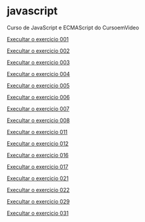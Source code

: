 # javascript
Curso de JavaScript e ECMAScript do CursoemVideo

<a href="https://leopinheirosilva.github.io/javascript/exercicios/ex001/" target="_blank" rel ="external">Execultar o exercicio 001</a>

<a href="https://leopinheirosilva.github.io/javascript/exercicios/ex002/" target="_blank" rel ="external">Execultar o exercicio 002</a>

<a href="https://leopinheirosilva.github.io/javascript/exercicios/ex003/" target="_blank" rel ="external">Execultar o exercicio 003</a>

<a href="https://leopinheirosilva.github.io/javascript/exercicios/ex004/" target="_blank" rel ="external">Execultar o exercicio 004</a>

<a href="https://leopinheirosilva.github.io/javascript/exercicios/ex005/" target="_blank" rel ="external">Execultar o exercicio 005</a>

<a href="https://leopinheirosilva.github.io/javascript/exercicios/ex006/" target="_blank" rel ="external">Execultar o exercicio 006</a>

<a href="https://leopinheirosilva.github.io/javascript/exercicios/ex007/" target="_blank" rel ="external">Execultar o exercicio 007</a>

<a href="https://leopinheirosilva.github.io/javascript/exercicios/ex008/" target="_blank" rel ="external">Execultar o exercicio 008</a>

<a href="https://leopinheirosilva.github.io/javascript/exercicios/ex011/" target="_blank" rel ="external">Execultar o exercicio 011</a>

<a href="https://leopinheirosilva.github.io/javascript/exercicios/ex012/" target="_blank" rel ="external">Execultar o exercicio 012</a>

<a href="https://leopinheirosilva.github.io/javascript/exercicios/ex016/" target="_blank" rel ="external">Execultar o exercicio 016</a>

<a href="https://leopinheirosilva.github.io/javascript/exercicios/ex017/" target="_blank" rel ="external">Execultar o exercicio 017</a>

<a href="https://leopinheirosilva.github.io/javascript/exercicios/ex021/" target="_blank" rel ="external">Execultar o exercicio 021</a>

<a href="https://leopinheirosilva.github.io/javascript/exercicios/ex022/" target="_blank" rel ="external">Execultar o exercicio 022</a>

<a href="https://leopinheirosilva.github.io/javascript/exercicios/ex029/" target="_blank" rel ="external">Execultar o exercicio 029</a>

<a href="https://leopinheirosilva.github.io/javascript/exercicios/ex031/" target="_blank" rel ="external">Execultar o exercicio 031</a>

